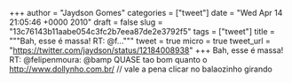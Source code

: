 
+++
author = "Jaydson Gomes"
categories = ["tweet"]
date = "Wed Apr 14 21:05:46 +0000 2010"
draft = false
slug = "13c76143b11aabe054c3fc2b7eea87de2e3792f5"
tags = ["tweet"]
title = """Bah, esse é massa! RT: @f..."""
tweet = true
micro = true
tweet_url = "https://twitter.com/jaydson/status/12184008938"
+++
Bah, esse é massa! RT: @felipenmoura: @bamp QUASE tao bom quanto o http://www.dollynho.com.br/ // vale a pena clicar no balaozinho girando
